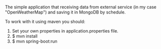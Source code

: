 The simple application that receiving data from external service (in my case "OpenWeatherMap") and saving it in MongoDB by schedule.

To work with it using maven you should:

1. Set your own properties in application.properties file.
2. $ mvn install  
3. $ mvn spring-boot:run 
